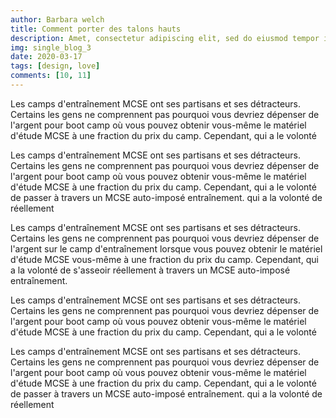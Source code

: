 ```yaml
---
author: Barbara welch
title: Comment porter des talons hauts
description: Amet, consectetur adipiscing elit, sed do eiusmod tempor incididunt ut labore et dolore magnua Quis ipsum suspendisse ultrices gra.
img: single_blog_3
date: 2020-03-17
tags: [design, love]
comments: [10, 11]
---
```


Les camps d'entraînement MCSE ont ses partisans et ses détracteurs. Certains
les gens ne comprennent pas pourquoi vous devriez dépenser de l'argent pour
boot camp où vous pouvez obtenir vous-même le matériel d'étude MCSE
à une fraction du prix du camp. Cependant, qui a le
volonté

Les camps d'entraînement MCSE ont ses partisans et ses détracteurs. Certains
les gens ne comprennent pas pourquoi vous devriez dépenser de l'argent pour
boot camp où vous pouvez obtenir vous-même le matériel d'étude MCSE
à une fraction du prix du camp. Cependant, qui a le
volonté de passer à travers un MCSE auto-imposé
entraînement. qui a la volonté de réellement

<div class = "quote-wrapper">
  <div class = "quotes">
    Les camps d'entraînement MCSE ont ses partisans et ses détracteurs. Certains
    les gens ne comprennent pas pourquoi vous devriez dépenser de l'argent
    sur le camp d'entraînement lorsque vous pouvez obtenir le matériel d'étude MCSE
    vous-même à une fraction du prix du camp. Cependant, qui a
    la volonté de s'asseoir réellement à travers un MCSE auto-imposé
    entraînement.
  </div>
</div>

Les camps d'entraînement MCSE ont ses partisans et ses détracteurs. Certains
les gens ne comprennent pas pourquoi vous devriez dépenser de l'argent pour
boot camp où vous pouvez obtenir vous-même le matériel d'étude MCSE
à une fraction du prix du camp. Cependant, qui a le
volonté

Les camps d'entraînement MCSE ont ses partisans et ses détracteurs. Certains
les gens ne comprennent pas pourquoi vous devriez dépenser de l'argent pour
boot camp où vous pouvez obtenir vous-même le matériel d'étude MCSE
à une fraction du prix du camp. Cependant, qui a le
volonté de passer à travers un MCSE auto-imposé
entraînement. qui a la volonté de réellement
